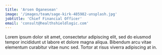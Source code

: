 ```yaml
---
title: 'Arsen Oganesean'
image: '/images/team/sage-kirk-485982-unsplash.jpg'
jobtitle: 'Chief Financial Officer'
email: 'consult@healthshieldlogic.com'
---
```


Lorem ipsum dolor sit amet, consectetur adipiscing elit, sed do eiusmod tempor incididunt ut
labore et dolore magna aliqua. Bibendum arcu vitae elementum curabitur vitae nunc sed. Tortor
at risus viverra adipiscing at in.

